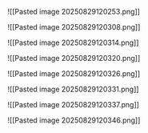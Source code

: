 ![[Pasted image 20250829120253.png]]


![[Pasted image 20250829120308.png]]

![[Pasted image 20250829120314.png]]

![[Pasted image 20250829120320.png]]

![[Pasted image 20250829120326.png]]

![[Pasted image 20250829120331.png]]

![[Pasted image 20250829120337.png]]

![[Pasted image 20250829120346.png]]

